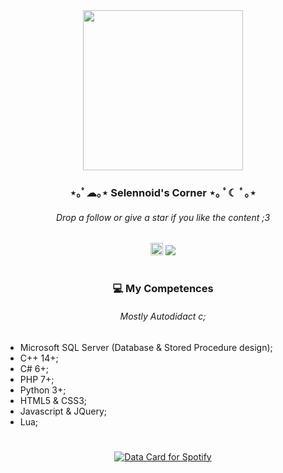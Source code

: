 <div align="center">
  <img height="256" src="https://i.imgur.com/Xfs4Tcz.png" />
  <h3>⋆｡ﾟ☁︎｡⋆ Selennoid's Corner ⋆｡ ﾟ☾ ﾟ｡⋆</h3>
  <h6>Drop a follow or give a star if you like the content ;3</h6>
  <a href="https://discord.com/users/1352461461707952240" target="_blank">
    <img src="https://img.shields.io/static/v1?message=Discord&logo=discord&label=&color=7289DA&logoColor=white&labelColor=&style=for-the-badge" height="20" alt="discord logo"/></a>
  <img src="https://visitor-badge.laobi.icu/badge?page_id=Selennoid.Selennoid&right_color=hotpink"/>
</div>
<h1></h1>
<div align="center">
  <h3>💻 My Competences</h3>
  <h6>Mostly Autodidact c;</h6>
</div>

##

- Microsoft SQL Server (Database & Stored Procedure design);
- C++ 14+;
- C# 6+;
- PHP 7+;
- Python 3+;
- HTML5 & CSS3;
- Javascript & JQuery;
- Lua;

<h1></h1>
<div align="center">
  <a href="https://data-card-for-spotify.herokuapp.com/card?user_id=g4uf0ob2kdhhy4mbv2ovp82j1">
    <img src="https://data-card-for-spotify.herokuapp.com/api/card?user_id=g4uf0ob2kdhhy4mbv2ovp82j1" alt="Data Card for Spotify">
  </a>
</div>
